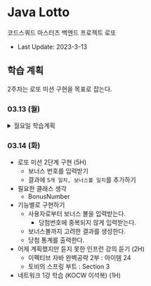 # Java Lotto

코드스쿼드 마스터즈 백엔드 프로젝트 로또

* Last Update: 2023-3-13

## 학습 계획

2주차는 로또 미션 구현을 목표로 잡는다.

### 03.13 (월)

<details>
<summary>월요일 학습계획</summary>

- 로또 미션 1단계 구현 (4H)
    - 사용자로부터 구입금액 입력받기
    - 구입금액이 1000보다 큰지 검증
    - 구입금액에 따른 로또 자동 발급
        - 로또를 발급할 때 랜덤한 숫자 6개 선택
        - 중복되지 않은 번호로 발급되게한다.
    - 당첨번호 입력받기
    - 일치한 숫자에 따른 통계 작성
- 필요한 클래스 생각해보기
    - InputView
    - OutputView
    - Lottery
    - Lotteries
    - Winning
    - Result
- 기능별로 구현하기
    - 사용자로부터 구입금액을 입력받기
    - 구입금액에 따른 로또 생성 및 출력
    - 사용자로부터 당첨번호 입력받기
    - 당첨번호에 따른 결과 생성
    - 당첨 통계 출력

- 인프런 (2H)
    - 이펙티브 자바 완벽 공략 2부 : 아이템24
    - 토비의 스프링 부트 : Section 3
- 운영체제 스터디 준비 (1H)

</details>

### 03.14 (화)

- 로또 미션 2단계 구현 (5H)
    - 보너스 번호를 입력받기
    - 결과에 `5개 일치, 보너스볼 일치`를 추가하기
- 필요한 클래스 생각
    - BonusNumber
- 기능별로 구현하기
    - 사용자로부터 보너스 볼을 입력받는다.
        - 당첨번호에 중복되지 않게 입력받는다.
    - 보너스볼까지 고려한 결과를 생성한다.
    - 당첨 통계를 출력한다.
- 어제 계획했지만 듣지 못한 인프런 강의 듣기 (2H)
    - 이펙티브 자바 완벽공략 2부 : 아이템 24
    - 토비의 스프링 부트 : Section 3
- 네트워크 1강 학습 (KOCW 이석복) (1H)